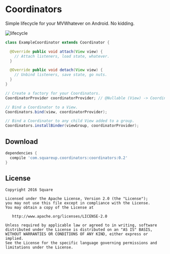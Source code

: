 Coordinators
============

Simple lifecycle for your MVWhatever on Android. No kidding.

![lifecycle](lifecycle.png)

```java
class ExampleCoordinator extends Coordinator {

  @Override public void attach(View view) {
    // Attach listeners, load state, whatever.
  }

  @Override public void detach(View view) {
    // Unbind listeners, save state, go nuts.
  }
}
```

```java
// Create a factory for your Coordinators.
CoordinatorProvider coordinatorProvider; // @Nullable (View) -> Coordinator

// Bind a Coordinator to a View.
Coordinators.bind(view, coordinatorProvider);

// Bind a Coordinator to any child View added to a group.
Coordinators.installBinder(viewGroup, coordinatorProvider);
```

Download
--------

```groovy
dependencies {
  compile 'com.squareup.coordinators:coordinators:0.2'
}
```

License
-------

    Copyright 2016 Square

    Licensed under the Apache License, Version 2.0 (the "License");
    you may not use this file except in compliance with the License.
    You may obtain a copy of the License at

       http://www.apache.org/licenses/LICENSE-2.0

    Unless required by applicable law or agreed to in writing, software
    distributed under the License is distributed on an "AS IS" BASIS,
    WITHOUT WARRANTIES OR CONDITIONS OF ANY KIND, either express or implied.
    See the License for the specific language governing permissions and
    limitations under the License.

